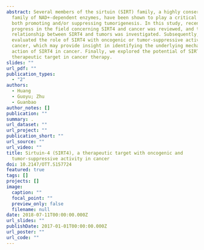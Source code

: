 ```yaml
---
abstract: Several members of the sirtuin (SIRT) family, a highly conserved
  family of NAD+-dependent enzymes, have been shown to play a critical role in
  both promoting and/or suppressing tumorigenesis. In this study, recent
  progress in the field concerning SIRT4 and cancer was reviewed, and the
  relationship between SIRT4 and tumors was investigated. Subsequently, we
  evaluated the role of SIRT4 with oncogenic or tumor-suppressive activity in
  cancer, which may provide insight in identifying the underlying mechanism of
  action of SIRT4 in cancer. Finally, we explored the potential of SIRT4 as a
  therapeutic target in cancer therapy.
slides: ""
url_pdf: ""
publication_types:
  - "2"
authors:
  - Huang
  - Guoyu; Zhu
  - Guanbao
author_notes: []
publication: ""
summary: .
url_dataset: ""
url_project: ""
publication_short: ""
url_source: ""
url_video: ""
title: Sirtuin-4 (SIRT4), a therapeutic target with oncogenic and
  tumor-suppressive activity in cancer
doi: 10.2147/OTT.S157724
featured: true
tags: []
projects: []
image:
  caption: ""
  focal_point: ""
  preview_only: false
  filename: null
date: 2018-07-11T00:00:00.000Z
url_slides: ""
publishDate: 2017-01-01T00:00:00.000Z
url_poster: ""
url_code: ""
---
```

